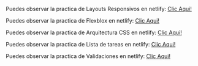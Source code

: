 Puedes observar la practica de Layouts Responsivos en netlify: [Clic Aqui!](https://webresponsivesoriadev.netlify.app/)

Puedes observar la practica de Flexblox en netlify: [Clic Aqui!](https://practicaflexboxsoriadev.netlify.app/)

Puedes observar la practica de Arquitectura CSS en netlify: [Clic Aqui!](https://frutayfrutosoriadev.netlify.app/)

Puedes observar la practica de Lista de tareas en netlify: [Clic Aqui!](https://todolistsoriadev.netlify.app/)

Puedes observar la practica de Validaciones en netlify: [Clic Aqui!](https://petshopsoriadev.netlify.app/)